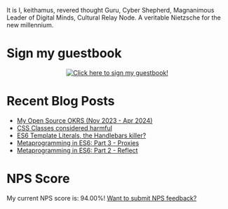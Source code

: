 It is I, keithamus, revered thought Guru, Cyber Shepherd, Magnanimous Leader of Digital Minds, Cultural Relay Node. A veritable Nietzsche for the new millennium.

# Sign my guestbook
<p align="center">
  <a href="https://gist.github.com/keithamus/75b2dd45bcb822910f450017b5b69cfa">
    <img src="https://gist.githubusercontent.com/keithamus/75b2dd45bcb822910f450017b5b69cfa/raw/ecb6a3cb4adfd5864993fb34e8c372d04b96cac5/guestbook.gif" alt="Click here to sign my guestbook!">
  </a>
 </p>

# Recent Blog Posts
<!--START_SECTION:feed-->
* [My Open Source OKRS (Nov 2023 - Apr 2024)](https:&#x2F;&#x2F;www.keithcirkel.co.uk&#x2F;my-open-source-okrs-nov-2023&#x2F;)
* [CSS Classes considered harmful](https:&#x2F;&#x2F;www.keithcirkel.co.uk&#x2F;css-classes-considered-harmful&#x2F;)
* [ES6 Template Literals, the Handlebars killer?](https:&#x2F;&#x2F;www.keithcirkel.co.uk&#x2F;es6-template-literals&#x2F;)
* [Metaprogramming in ES6: Part 3 - Proxies](https:&#x2F;&#x2F;www.keithcirkel.co.uk&#x2F;metaprogramming-in-es6-part-3-proxies&#x2F;)
* [Metaprogramming in ES6: Part 2 - Reflect](https:&#x2F;&#x2F;www.keithcirkel.co.uk&#x2F;metaprogramming-in-es6-part-2-reflect&#x2F;)
<!--END_SECTION:feed-->

# NPS Score
My current NPS score is: <!--nps-->94.00<!--/nps-->%! [Want to submit NPS feedback?](https://forms.gle/FZpNV1HXd3dwEpcG8)
